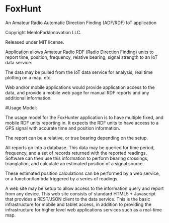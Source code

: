 
# FoxHunt
An Amateur Radio Automatic Direction Finding (ADF/RDF) IoT application

Copyright MenloParkInnovation LLC.

Released under MIT license.

Application allows Amateur Radio RDF (Radio Direction Finding) units
to report time, position, frequency, relative bearing, signal strength
to an IoT data service.

The data may be pulled from the IoT data service for analysis, real time plotting
on a map, etc.

Web and/or mobile applications would provide application access to the data, and
provide a mobile web page for manual RDF reports and any additional information.

#Usage Model:

The usage model for the FoxHunter application is to have multiple fixed,
and mobile RDF units reporting in. It expects the RDF units to have
access to a GPS signal with accurate time and position information.

The report can be a relative, or true bearing depending on the setup.

All reports go into a database. This data may be queried for time
period, frequency, and a set of records returned with the reported
readings. Software can then use this information to perform bearing
crossings, trianglation, and calculate an estimated position of
a signal source.

These estimated position calculations can be performed by a web
service, or a function/lambda triggered by a series of readings.

A web site may be setup to allow access to the information query
and report from any device. This web site consists of standard
HTML5 + Javascript that provides a REST/JSON client to the data
service. This is the basic infrastructure for mobile and tablet
access, in addition to providing the infrastructure for higher
level web applications services such as a real-time map.
